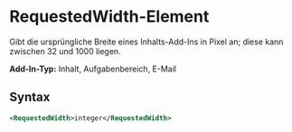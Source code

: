 # <a name="requestedwidth-element"></a>RequestedWidth-Element

Gibt die ursprüngliche Breite eines Inhalts-Add-Ins in Pixel an; diese kann zwischen 32 und 1000 liegen.

**Add-In-Typ:** Inhalt, Aufgabenbereich, E-Mail

## <a name="syntax"></a>Syntax

```XML
<RequestedWidth>integer</RequestedWidth>
```

